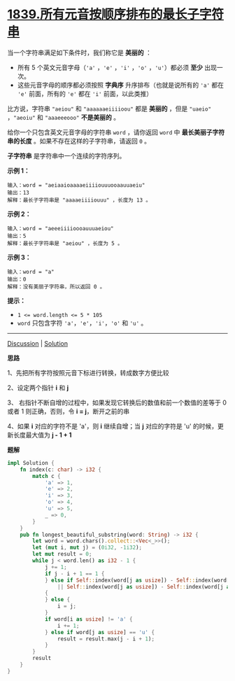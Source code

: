 # [1839.所有元音按顺序排布的最长子字符串](https://leetcode-cn.com/problems/longest-substring-of-all-vowels-in-order/description/)


当一个字符串满足如下条件时，我们称它是 **美丽的** ：

- 所有 5 个英文元音字母（`'a'` ，`'e'` ，`'i'` ，`'o'` ，`'u'`）都必须 **至少** 出现一次。
- 这些元音字母的顺序都必须按照 **字典序** 升序排布（也就是说所有的 `'a'` 都在 `'e'` 前面，所有的 `'e'` 都在 `'i'` 前面，以此类推）

比方说，字符串 `"aeiou"` 和 `"aaaaaaeiiiioou"` 都是 **美丽的** ，但是 `"uaeio"` ，`"aeoiu"` 和 `"aaaeeeooo"` **不是美丽的** 。

给你一个只包含英文元音字母的字符串 `word` ，请你返回 `word` 中 **最长美丽子字符串的长度** 。如果不存在这样的子字符串，请返回 `0` 。

**子字符串** 是字符串中一个连续的字符序列。

 

**示例 1：**

```
输入：word = "aeiaaioaaaaeiiiiouuuooaauuaeiu"
输出：13
解释：最长子字符串是 "aaaaeiiiiouuu" ，长度为 13 。
```

**示例 2：**

```
输入：word = "aeeeiiiioooauuuaeiou"
输出：5
解释：最长子字符串是 "aeiou" ，长度为 5 。
```

**示例 3：**

```
输入：word = "a"
输出：0
解释：没有美丽子字符串，所以返回 0 。
```

 

**提示：**

- `1 <= word.length <= 5 * 105`
- `word` 只包含字符 `'a'`，`'e'`，`'i'`，`'o'` 和 `'u'` 。

------

[Discussion](https://leetcode-cn.com/problems/longest-substring-of-all-vowels-in-order/comments/) | [Solution](https://leetcode-cn.com/problems/longest-substring-of-all-vowels-in-order/solution/)

**思路**

1、先把所有字符按照元音下标进行转换，转成数字方便比较

2、设定两个指针 **i** 和 **j**

3、 右指针不断自增的过程中，如果发现它转换后的数值和前一个数值的差等于 0 或者 1 则正确，否则，令 **i = j**，断开之前的串

4、如果 **i** 对应的字符不是 'a'，则 **i** 继续自增；当 **j** 对应的字符是 'u' 的时候，更新长度最大值为 **j - 1 + 1**

**题解**

```rust
impl Solution {
    fn index(c: char) -> i32 {
        match c {
            'a' => 1,
            'e' => 2,
            'i' => 3,
            'o' => 4,
            'u' => 5,
            _ => 0,
        }
    }
    pub fn longest_beautiful_substring(word: String) -> i32 {
        let word = word.chars().collect::<Vec<_>>();
        let (mut i, mut j) = (0i32, -1i32);
        let mut result = 0;
        while j < word.len() as i32 - 1 {
            j += 1;
            if j - i + 1 == 1 {
            } else if Self::index(word[j as usize]) - Self::index(word[j as usize - 1]) == 0
                || Self::index(word[j as usize]) - Self::index(word[j as usize - 1]) == 1
            {
            } else {
                i = j;
            }
            if word[i as usize] != 'a' {
                i += 1;
            } else if word[j as usize] == 'u' {
                result = result.max(j - i + 1);
            }
        }
        result
    }
}
```

